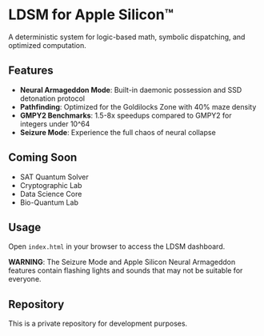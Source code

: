 # LDSM for Apple Silicon™

A deterministic system for logic-based math, symbolic dispatching, and optimized computation.

## Features

- **Neural Armageddon Mode**: Built-in daemonic possession and SSD detonation protocol
- **Pathfinding**: Optimized for the Goldilocks Zone with 40% maze density
- **GMPY2 Benchmarks**: 1.5-8x speedups compared to GMPY2 for integers under 10^64
- **Seizure Mode**: Experience the full chaos of neural collapse

## Coming Soon

- SAT Quantum Solver
- Cryptographic Lab
- Data Science Core
- Bio-Quantum Lab

## Usage

Open `index.html` in your browser to access the LDSM dashboard.

**WARNING**: The Seizure Mode and Apple Silicon Neural Armageddon features contain flashing lights and sounds that may not be suitable for everyone.

## Repository

This is a private repository for development purposes. 
